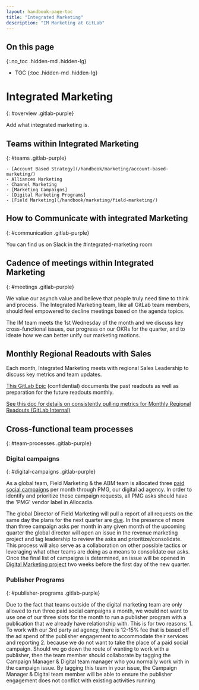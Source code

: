 ```yaml
---
layout: handbook-page-toc
title: "Integrated Marketing"
description: "IM Marketing at GitLab"
---
```


## On this page
{:.no_toc .hidden-md .hidden-lg}

- TOC
{:toc .hidden-md .hidden-lg}

# Integrated Marketing
{: #overview .gitlab-purple}
<!-- DO NOT CHANGE THIS ANCHOR -->
Add what integrated marketing is. 

## Teams within Integrated Marketing 
{: #teams .gitlab-purple}
<!-- DO NOT CHANGE THIS ANCHOR -->
    - [Account Based Strategy](/handbook/marketing/account-based-marketing/)
    - Alliances Marketing
    - Channel Marketing
    - [Marketing Campaigns]
    - [Digital Marketing Programs]
    - [Field Marketing](/handbook/marketing/field-marketing/)

## How to Communicate with integrated Marketing
{: #communication .gitlab-purple}
<!-- DO NOT CHANGE THIS ANCHOR -->
You can find us on Slack in the #integrated-marketing room 

## Cadence of meetings within Integrated Marketing
{: #meetings .gitlab-purple}
<!-- DO NOT CHANGE THIS ANCHOR --> 
We value our asynch value and believe that people truly need time to think and process. The Integrated Marketing team, like all GitLab team members, should feel empowered to decline meetings based on the agenda topics. 

The IM team meets the 1st Wednesday of the month and we discuss key cross-functional issues, our progress on our OKRs for the quarter, and to ideate how we can better unify our marketing motions.

## Monthly Regional Readouts with Sales

Each month, Integrated Marketing meets with regional Sales Leadership to discuss key metrics and team updates.

[This GitLab Epic](https://gitlab.com/groups/gitlab-com/marketing/-/epics/3352) (confidential) documents the past readouts as well as preparation for the future readouts monthly.

[See this doc for details on consistently pulling metrics for Monthly Regional Readouts (GitLab Internal)](https://docs.google.com/document/d/1PcsPa8zRSY3A0sIocWBuukfC8LoUus-yUZoWc6ZYNck/edit#)

## Cross-functional team processes
{: #team-processes .gitlab-purple}
<!-- DO NOT CHANGE THIS ANCHOR --> 

### Digital campaigns
{: #digital-campaigns .gitlab-purple}
<!-- DO NOT CHANGE THIS ANCHOR -->
As a global team, Field Marketing & the ABM team is allocated three [paid social campaigns](https://about.gitlab.com/handbook/marketing/demand-generation/digital-marketing/digital-marketing-management/#paid-social) per month through PMG, our digital ad agency.  In order to identify and prioritize these campaign requests, all PMG asks should have the 'PMG' vendor label in Allocadia.

The global Director of Field Marketing will pull a report of all requests on the same day the plans for the next quarter are [due](https://about.gitlab.com/handbook/marketing/field-marketing/#field-marketing-planning).  In the presence of more than three campaign asks per month in any given month of the upcoming quarter the global director will open an issue in the revenue marketing project and tag leadership to review the asks and prioritize/consolidate.  This process will also serve as a collaboration on other possible tactics or leveraging what other teams are doing as a means to consolidate our asks.  Once the final list of campaigns is determined, an issue will be opened in [Digital Marketing project](https://gitlab.com/gitlab-com/marketing/demand-generation/digital-marketing) two weeks before the first day of the new quarter.

### Publisher Programs
{: #publisher-programs .gitlab-purple}
<!-- DO NOT CHANGE THIS ANCHOR -->  
Due to the fact that teams outside of the digital marketing team are only allowed to run three paid social campaigns a month, we would not want to use one of our three slots for the month to run a publisher program with a publication that we already have relationship with. This is for two reasons: 1. To work with our 3rd party ad agency, there is 12-15% fee that is based off the ad spend of the publisher engagement to accommodate their services and reporting 2. because we do not want to take the place of a paid social campaign. Should we go down the route of wanting to work with a publisher, then the team member should collaborate by tagging the Campaign Manager & Digital team manager who you normally work with in the campaign issue. By tagging this team in your issue, the Campaign Manager & Digital team member will be able to ensure the publisher engagement does not conflict with existing activities running.
